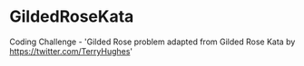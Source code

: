 # GildedRoseKata
Coding Challenge - 'Gilded Rose problem adapted from Gilded Rose Kata by https://twitter.com/TerryHughes'
